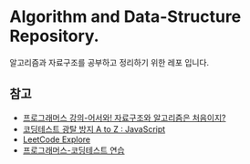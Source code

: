 # Algorithm and Data-Structure Repository.
알고리즘과 자료구조를 공부하고 정리하기 위한 레포 입니다.


## 참고
- [프로그래머스 강의-어서와! 자료구조와 알고리즘은 처음이지?](https://programmers.co.kr/learn/courses/57)
- [코딩테스트 광탈 방지 A to Z : JavaScript](https://programmers.co.kr/learn/courses/13213)
- [LeetCode Explore](https://leetcode.com/explore/)
- [프로그래머스-코딩테스트 연습](https://programmers.co.kr/learn/challenges)
